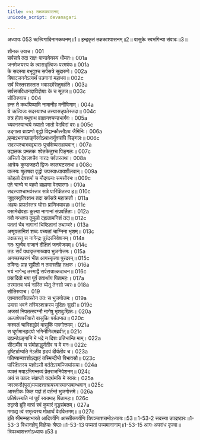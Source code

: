 ```yaml
---
title: ०५३ तक्षकाश्वासनम्
unicode_script: devanagari

---
```



अध्यायः 053
ऋत्विगादिनामकथनम्॥1॥ इन्द्रकृतं तक्षकाश्वासनम्॥2॥ वासुकेः स्वभगिन्या संवादः॥3॥ 

शौनक उवाच। 	001  
सर्पसत्रे तदा राज्ञः पाण्डवेयस्य धीमतः।	001a  
जनमेजयस्य के त्वासन्नृत्विजः परमर्षयः॥	001a  
के सदस्या बभूवुश्च सर्पसत्रे सुदारुणे।	002a  
विषादजननेऽत्यर्थं पन्नगानां महाभय॥	002c  
सर्वं विस्तरशस्तात भवाञ्छंसितुमर्हति।	003a  
सर्पसत्रविधानज्ञविज्ञेयाः के च सूतज॥	003c  
सौतिरुवाच। 	004  
हन्त ते कथयिष्यामि नामानीह मनीषिणाम्।	004a  
ये ऋत्विजः सदस्याश्च तस्यासन्नृपतेस्तदा॥	004c  
तत्र होता बभूवाथ ब्राह्मणश्चण्डभार्गवः।	005a  
च्यवनस्यान्वये ख्यातो जातो वेदविदां वरः॥	005c  
उद्गाता ब्राह्मणो वृद्धो विद्वान्कौत्सौऽथ जैमिनिः।	006a  
ब्र्हमाऽभवच्छार्ङ्गरवोऽथाध्वर्युश्चापि पिङ्गलः॥	006c  
सदस्यश्चाभवद्व्यासः पुत्रशिष्यसहायवान्।	007a  
उद्दालकः प्रमतकः श्वेतकेतुश्च पिङ्गलः॥	007c  
असितो देवलश्चैव नारदः पर्वतस्तथा।	008a  
आत्रेयः कुम्डजठरौ द्विजः कालघटस्तथा॥	008c  
वात्स्यः श्रुतश्रवा वृद्धो जपस्वाध्यायशीलवान्।	009a  
कोहलो देवशर्मा च मौद्गल्यः समसौरभः॥	009c  
एते चान्ये च बहवो ब्राह्मणा वेदपारगाः।	010a  
सदस्याश्चाभवंस्तत्र सत्रे पारिक्षितस्य ह॥	010c  
जुह्वत्स्वृत्विक्ष्वथ तदा सर्पसत्रे महाक्रतौ।	011a  
अहयः प्रापतंस्तत्र घोराः प्राणिभयावहाः॥	011c  
वसामेदोवहाः कुल्या नागानां संप्रवर्तिताः।	012a  
ववौ गन्धश्च तुमुलो दह्यतामनिशं तदा॥	012c  
पततां चैव नागानां धिष्ठितानां तथाम्बरे।	013a  
अश्रूयतानिशं शब्दः पच्यतां चाग्निना भृशम्॥	013c  
तक्षकस्तु स नागेन्द्रः पुरंदरनिवेशनम्।	014a  
गतः श्रुत्वैव राजानं दीक्षितं जनमेजयम्॥	014c  
ततः सर्वं यथावृत्तमाख्याय भुजगोत्तमः।	015a  
अगच्छच्छरणं भीत आगस्कृत्वा पुरंदरम्॥	015c  
तमिन्द्रः प्राह सुप्रीतो न तवास्तीह तक्षक।	016a  
भयं नागेन्द्र तस्माद्वै सर्पसत्रात्कदाचन॥	016c  
प्रसादितो मया पूर्वं तवार्थाय पितामहः।	017a  
तस्मात्तव भयं नास्ति व्येतु तेनसो ज्वरः॥	018a  
सौतिरुवाच। 	019  
एवमाश्वासितस्तेन ततः स भुजगोत्तमः।	019a  
उवास भवने तस्मिञ्शक्रस्य मुदितः सुखी॥	019c  
अजस्रं निपतत्स्वग्नौ नागेषु भृशदुःखितः।	020a  
अल्पशेषपरीवारो वासुकिः पर्यतप्यत॥	020c  
कश्मलं चाविशद्धोरं वासुकिं पन्नगोत्तमम्।	021a  
स घूर्णमानहृदयो भगिनीमिदमब्रवीत्॥	021c  
दह्यन्तेऽङ्गानि मे भद्रे न दिशः प्रतिभान्ति माम्।	022a  
सीदामीव च संमोहाद्धूर्णतीव च मे मनः॥	022c  
दृष्टिर्भ्राम्यति मेऽतीव हृदयं दीर्यतीव च।	023a  
पतिष्याम्यवशोऽद्याहं तस्मिन्दीप्ते विभावसौ॥	023c  
पारिक्षितस्य यज्ञोऽसौ वर्ततेऽस्मज्जिघांसया।	024a  
व्यक्तं मयाऽभिगन्तव्यं प्रेतराजनिवेशनम्॥	024c  
अयं स कालः संप्राप्तो यदर्थमसि मे स्वसः।	025a  
जरत्करौ(पुरा)मयादत्तात्रायस्वास्मान्सबान्धवान्॥	025c  
आस्तीकः किल यज्ञं तं वर्तन्तं भुजगोत्तमे।	026a  
प्रतिषेत्स्यति मां पूर्वं स्वयमाह पितामहः॥	026c  
तद्वत्से ब्रूहि वत्सं स्वं कुमारं वृद्धसंमतम्।	027a  
ममाद्य त्वं सभृत्यस्य मोक्षार्थं वेदवित्तमम्॥॥	027c  
इति श्रीमन्महाभारते आदिपर्वणि आस्तीकपर्वणि त्रिपञ्चाशत्तमोऽध्यायः॥53॥ 
1-53-2 सदस्या उपद्रष्टारः॥1-53-3 विधानज्ञेषु विज्ञेयाः श्रेष्ठाः॥1-53-13 पच्यतां पच्यमानानाम्॥1-53-15 आगः अपरांध कृत्वा॥ त्रिपञ्चाशत्तमोऽध्यायः॥53॥